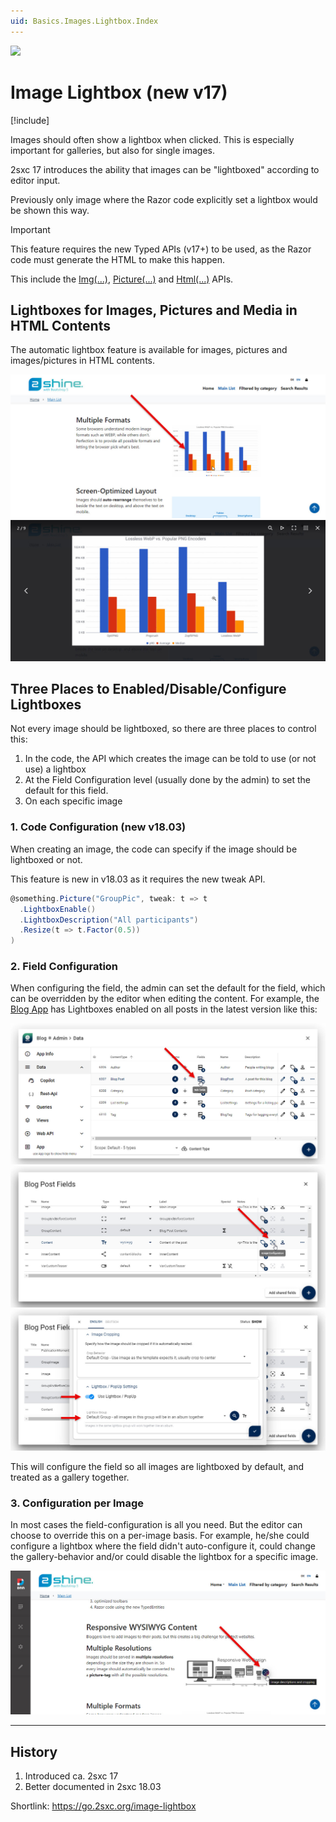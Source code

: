 ```yaml
---
uid: Basics.Images.Lightbox.Index
---
```


<img src="~/assets/features/image-resizer.svg" class="feature">

# Image Lightbox (new v17)

[!include[](~/pages/basics/stack/_shared-float-summary.md)]
<style>  .context-box-summary .image-resizer    { visibility: visible; } </style>

Images should often show a lightbox when clicked.
This is especially important for galleries, but also for single images.

2sxc 17 introduces the ability that images can be "lightboxed" according to editor input.

Previously only image where the Razor code explicitly set a lightbox would be shown this way.

> [!IMPORTANT]
> This feature requires the new Typed APIs (v17+) to be used,
> as the Razor code must generate the HTML to make this happen.
>
> This include the [Img(...)](xref:ToSic.Sxc.Data.ITypedItem.Img*),
> [Picture(...)](xref:ToSic.Sxc.Data.ITypedItem.Picture*)
> and [Html(...)](xref:ToSic.Sxc.Data.ITypedItem.Html*) APIs.

## Lightboxes for Images, Pictures and Media in HTML Contents

The automatic lightbox feature is available for images, pictures and images/pictures in HTML contents.

<div class="gallery">
  <img src="./assets/blog-app-showing-images.jpg">
  <img src="./assets/blog-app-lightbox.jpg">
<div>

## Three Places to Enabled/Disable/Configure Lightboxes

Not every image should be lightboxed, so there are three places to control this:

1. In the code, the API which creates the image can be told to use (or not use) a lightbox <!-- note: 2dm, not really sure if there is a clear way to do this! -->
1. At the Field Configuration level (usually done by the admin) to set the default for this field.
1. On each specific image

### 1. Code Configuration (new v18.03)

When creating an image, the code can specify if the image should be lightboxed or not.

This feature is new in v18.03 as it requires the new tweak API.

```csharp
@something.Picture("GroupPic", tweak: t => t
  .LightboxEnable()
  .LightboxDescription("All participants")
  .Resize(t => t.Factor(0.5))
)
```

### 2. Field Configuration

When configuring the field, the admin can set the default for the field, which can be overridden by the editor when editing the content.
For example, the [Blog App](xref:App.Blog) has Lightboxes enabled on all posts in the latest version like this:

<div class="gallery">
  <img src="./assets/blog-app-go-to-fields.jpg">
  <img src="./assets/blog-app-content-defaults.jpg">
  <img src="./assets/blog-app-auto-gallery.jpg">
<div>

This will configure the field so all images are lightboxed by default, and treated as a gallery together.

### 3. Configuration per Image

In most cases the field-configuration is all you need.
But the editor can choose to override this on a per-image basis.
For example, he/she could configure a lightbox where the field didn't auto-configure it,
could change the gallery-behavior and/or could disable the lightbox for a specific image.

<div class="gallery">
  <img src="./assets/blog-app-configure-single-image.jpg">
<div>


---

## History

1. Introduced ca. 2sxc 17
1. Better documented in 2sxc 18.03

Shortlink: <https://go.2sxc.org/image-lightbox>
